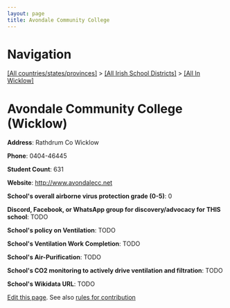 ```yaml
---
layout: page
title: Avondale Community College
---
```

# Navigation

[[All countries/states/provinces]](../../..) > [[All Irish School Districts]](../..) > [[All In Wicklow]](..)

# Avondale Community College (Wicklow)

**Address**: Rathdrum Co Wicklow

**Phone**: 0404-46445

**Student Count**: 631

**Website**: <http://www.avondalecc.net>

**School's overall airborne virus protection grade (0-5)**: 0

**Discord, Facebook, or WhatsApp group for discovery/advocacy for THIS school**: TODO

**School's policy on Ventilation**: TODO

**School's Ventilation Work Completion**: TODO

**School's Air-Purification**: TODO

**School's CO2 monitoring to actively drive ventilation and filtration**: TODO

**School's Wikidata URL**: TODO


[Edit this page](https://github.com/ventilate-schools/Ireland/edit/main/./Wicklow/Avondale_Community_College.md). See also [rules for contribution](../../../contribution-rules/)